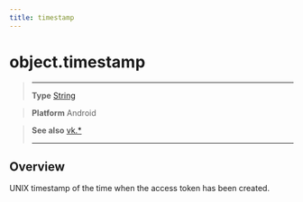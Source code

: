 ```yaml
---
title: timestamp
---
```

# object.timestamp

> --------------------- ------------------------------------------------------------------------------------------
> __Type__              [String](https://docs.coronalabs.com/api/type/String.html)

> __Platform__          Android

> __See also__          [vk.*](/plugin/vk/)
> --------------------- ------------------------------------------------------------------------------------------

## Overview

UNIX timestamp of the time when the access token has been created.